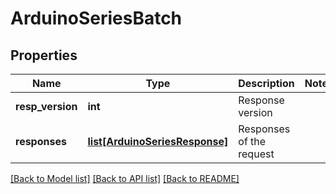 # ArduinoSeriesBatch

## Properties
Name | Type | Description | Notes
------------ | ------------- | ------------- | -------------
**resp_version** | **int** | Response version | 
**responses** | [**list[ArduinoSeriesResponse]**](ArduinoSeriesResponse.md) | Responses of the request | 

[[Back to Model list]](../README.md#documentation-for-models) [[Back to API list]](../README.md#documentation-for-api-endpoints) [[Back to README]](../README.md)


